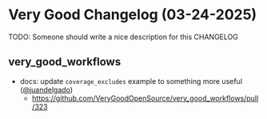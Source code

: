 # Very Good Changelog (03-24-2025)

TODO: Someone should write a nice description for this CHANGELOG

## very_good_workflows
- docs: update `coverage_excludes` example to something more useful ([@juandelgado](https://github.com/juandelgado))
	- https://github.com/VeryGoodOpenSource/very_good_workflows/pull/323
